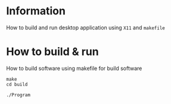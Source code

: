 # Information
How to build and run desktop application using `X11` and `makefile`

# How to build & run
How to build software using makefile for build software
```
make
cd build

./Program
```
